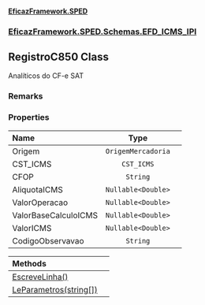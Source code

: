 #### [EficazFramework.SPED](EficazFrameworkSPED.md 'EficazFramework SPED')
### [EficazFramework.SPED.Schemas.EFD_ICMS_IPI](EficazFramework.SPED.Schemas.EFD_ICMS_IPI.md 'EficazFramework.SPED.Schemas.EFD_ICMS_IPI')

## RegistroC850 Class

Analíticos do CF-e SAT

### Remarks
### Properties

| Name | Type | |
| :--- | :---: | :--- |
| Origem | `OrigemMercadoria` |  |
| CST_ICMS | `CST_ICMS` |  |
| CFOP | `String` |  |
| AliquotaICMS | `Nullable<Double>` |  |
| ValorOperacao | `Nullable<Double>` |  |
| ValorBaseCalculoICMS | `Nullable<Double>` |  |
| ValorICMS | `Nullable<Double>` |  |
| CodigoObservavao | `String` |  |

| Methods | |
| :--- | :--- |
| [EscreveLinha()](EficazFramework.SPED.Schemas.EFD_ICMS_IPI/RegistroC850/EscreveLinha().md 'EficazFramework.SPED.Schemas.EFD_ICMS_IPI.RegistroC850.EscreveLinha()') | |
| [LeParametros(string[])](EficazFramework.SPED.Schemas.EFD_ICMS_IPI/RegistroC850/LeParametros(string[]).md 'EficazFramework.SPED.Schemas.EFD_ICMS_IPI.RegistroC850.LeParametros(string[])') | |
